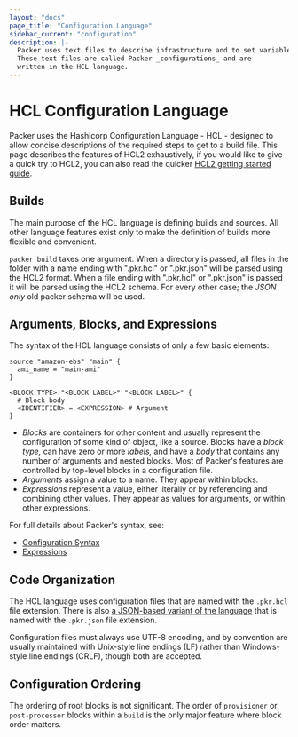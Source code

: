 ```yaml
---
layout: "docs"
page_title: "Configuration Language"
sidebar_current: "configuration"
description: |-
  Packer uses text files to describe infrastructure and to set variables.
  These text files are called Packer _configurations_ and are
  written in the HCL language.
---
```


# HCL Configuration Language

Packer uses the Hashicorp Configuration Language - HCL - designed to allow
concise descriptions of the required steps to get to a build file. This page
describes the features of HCL2 exhaustively, if you would like to give a quick
try to HCL2, you can also read the quicker [HCL2 getting started
guide](/guides/hcl).

## Builds

The main purpose of the HCL language is defining builds and sources. All other
language features exist only to make the definition of builds more flexible and
convenient.


`packer build` takes one argument. When a directory is passed, all files in the
folder with a name ending with ".pkr.hcl" or ".pkr.json" will be parsed using
the HCL2 format. When a file ending with ".pkr.hcl" or ".pkr.json" is passed it
will be parsed using the HCL2 schema. For every other case; the *JSON only* old
packer schema will be used.

## Arguments, Blocks, and Expressions

The syntax of the HCL language consists of only a few basic elements:

```hcl
source "amazon-ebs" "main" {
  ami_name = "main-ami"
}

<BLOCK TYPE> "<BLOCK LABEL>" "<BLOCK LABEL>" {
  # Block body
  <IDENTIFIER> = <EXPRESSION> # Argument
}
```

- _Blocks_ are containers for other content and usually represent the
  configuration of some kind of object, like a source. Blocks have a
  _block type,_ can have zero or more _labels,_ and have a _body_ that contains
  any number of arguments and nested blocks. Most of Packer's features are
  controlled by top-level blocks in a configuration file.
- _Arguments_ assign a value to a name. They appear within blocks.
- _Expressions_ represent a value, either literally or by referencing and
  combining other values. They appear as values for arguments, or within other
  expressions.

For full details about Packer's syntax, see:

- [Configuration Syntax](./syntax.html)
- [Expressions](./expressions.html)

## Code Organization

The HCL language uses configuration files that are named with the `.pkr.hcl`
file extension. There is also [a JSON-based variant of the
language](./syntax-json.html) that is named with the `.pkr.json` file
extension.

Configuration files must always use UTF-8 encoding, and by convention are
usually maintained with Unix-style line endings (LF) rather than Windows-style
line endings (CRLF), though both are accepted.

## Configuration Ordering

The ordering of root blocks is not significant. The order of `provisioner` or
`post-processor` blocks within a `build` is the only major feature where block
order matters.
